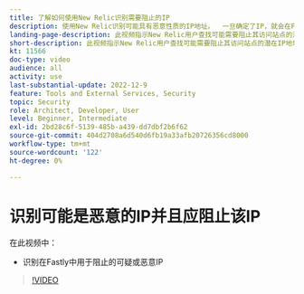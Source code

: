 ```yaml
---
title: 了解如何使用New Relic识别需要阻止的IP
description: 使用New Relic识别可能具有恶意性质的IP地址。  一旦确定了IP，就会在Fastly中使用它来阻止它访问应用程序
landing-page-description: 此视频指示New Relic用户查找可能需要阻止其访问站点的潜在IP地址。
short-description: 此视频指示New Relic用户查找可能需要阻止其访问站点的潜在IP地址。
kt: 11566
doc-type: video
audience: all
activity: use
last-substantial-update: 2022-12-9
feature: Tools and External Services, Security
topic: Security
role: Architect, Developer, User
level: Beginner, Intermediate
exl-id: 2bd28c6f-5139-485b-a439-dd7dbf2b6f62
source-git-commit: 404d2708a6d540d6fb19a33afb20726356cd8000
workflow-type: tm+mt
source-wordcount: '122'
ht-degree: 0%

---
```


# 识别可能是恶意的IP并且应阻止该IP

在此视频中：

- 识别在Fastly中&#x200B;用于阻止的可疑或恶意IP

>[!VIDEO](https://video.tv.adobe.com/v/3412088?quality=12&learn=on)
